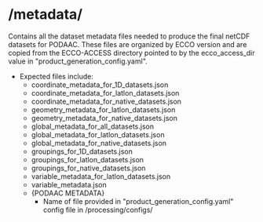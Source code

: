 # **/metadata/**
Contains all the dataset metadata files needed to produce the final netCDF datasets for PODAAC. These files are organized by ECCO version and are copied from the ECCO-ACCESS directory pointed to by the ecco_access_dir value in "product_generation_config.yaml".
- Expected files include:
  - coordinate_metadata_for_1D_datasets.json
  - coordinate_metadata_for_latlon_datasets.json
  - coordinate_metadata_for_native_datasets.json
  - geometry_metadata_for_latlon_datasets.json
  - geometry_metadata_for_native_datasets.json
  - global_metadata_for_all_datasets.json
  - global_metadata_for_latlon_datasets.json
  - global_metadata_for_native_datasets.json
  - groupings_for_1D_datasets.json
  - groupings_for_latlon_datasets.json
  - groupings_for_native_datasets.json
  - variable_metadata_for_latlon_datasets.json
  - variable_metadata.json
  - {PODAAC METADATA}
    - Name of file provided in "product_generation_config.yaml" config file in /processing/configs/

